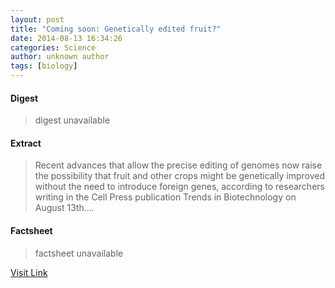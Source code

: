 ```yaml
---
layout: post
title: "Coming soon: Genetically edited fruit?"
date: 2014-08-13 16:34:26
categories: Science
author: unknown author
tags: [biology]
---
```



#### Digest
>digest unavailable

#### Extract
>Recent advances that allow the precise editing of genomes now raise the possibility that fruit and other crops might be genetically improved without the need to introduce foreign genes, according to researchers writing in the Cell Press publication Trends in Biotechnology on August 13th....

#### Factsheet
>factsheet unavailable

[Visit Link](http://phys.org/news327152055.html)


